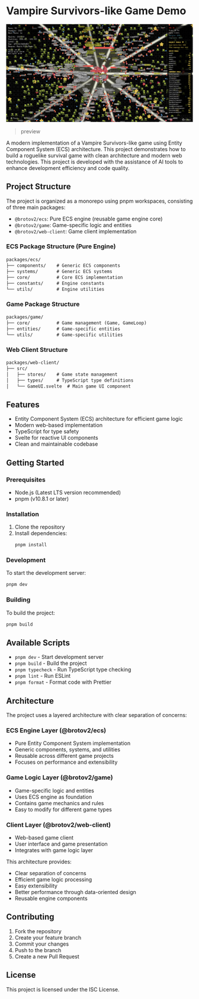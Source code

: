 # Vampire Survivors-like Game Demo

![preview](./screenshots/preview.png)

> preview

A modern implementation of a Vampire Survivors-like game using Entity Component System (ECS) architecture. This project demonstrates how to build a roguelike survival game with clean architecture and modern web technologies. This project is developed with the assistance of AI tools to enhance development efficiency and code quality.

## Project Structure

The project is organized as a monorepo using pnpm workspaces, consisting of three main packages:

- `@brotov2/ecs`: Pure ECS engine (reusable game engine core)
- `@brotov2/game`: Game-specific logic and entities
- `@brotov2/web-client`: Game client implementation

### ECS Package Structure (Pure Engine)

```
packages/ecs/
├── components/    # Generic ECS components
├── systems/       # Generic ECS systems
├── core/          # Core ECS implementation
├── constants/     # Engine constants
└── utils/         # Engine utilities
```

### Game Package Structure

```
packages/game/
├── core/          # Game management (Game, GameLoop)
├── entities/      # Game-specific entities
└── utils/         # Game-specific utilities
```

### Web Client Structure

```
packages/web-client/
├── src/
│   ├── stores/    # Game state management
│   ├── types/     # TypeScript type definitions
│   └── GameUI.svelte  # Main game UI component
```

## Features

- Entity Component System (ECS) architecture for efficient game logic
- Modern web-based implementation
- TypeScript for type safety
- Svelte for reactive UI components
- Clean and maintainable codebase

## Getting Started

### Prerequisites

- Node.js (Latest LTS version recommended)
- pnpm (v10.8.1 or later)

### Installation

1. Clone the repository
2. Install dependencies:
   ```bash
   pnpm install
   ```

### Development

To start the development server:

```bash
pnpm dev
```

### Building

To build the project:

```bash
pnpm build
```

## Available Scripts

- `pnpm dev` - Start development server
- `pnpm build` - Build the project
- `pnpm typecheck` - Run TypeScript type checking
- `pnpm lint` - Run ESLint
- `pnpm format` - Format code with Prettier

## Architecture

The project uses a layered architecture with clear separation of concerns:

### ECS Engine Layer (@brotov2/ecs)

- Pure Entity Component System implementation
- Generic components, systems, and utilities
- Reusable across different game projects
- Focuses on performance and extensibility

### Game Logic Layer (@brotov2/game)

- Game-specific logic and entities
- Uses ECS engine as foundation
- Contains game mechanics and rules
- Easy to modify for different game types

### Client Layer (@brotov2/web-client)

- Web-based game client
- User interface and game presentation
- Integrates with game logic layer

This architecture provides:

- Clear separation of concerns
- Efficient game logic processing
- Easy extensibility
- Better performance through data-oriented design
- Reusable engine components

## Contributing

1. Fork the repository
2. Create your feature branch
3. Commit your changes
4. Push to the branch
5. Create a new Pull Request

## License

This project is licensed under the ISC License.
